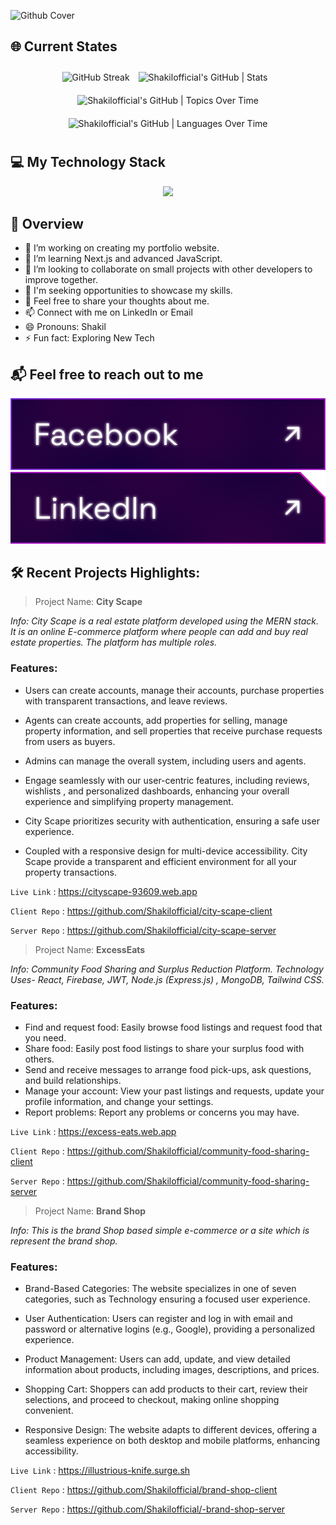 ![Github Cover](/images/CoverGit.gif)

## 🌐 Current States

<div align="center">
  <img src="https://github-readme-streak-stats.herokuapp.com?user=Shakilofficial&theme=algolia&border_radius=5&date_format=M%20j%5B%2C%20Y%5D" alt="GitHub Streak" style="width: full; height: 300px;"/>
  <img src="https://stats.quira.sh/Shakilofficial/github?theme=dark" alt="Shakilofficial's GitHub | Stats" style="width: 400px; height: 260px; margin: 10px;" />
  <img src="https://stats.quira.sh/Shakilofficial/topics-over-time?theme=dark" alt="Shakilofficial's GitHub | Topics Over Time" style="width: 400px; height: 260px; margin: 10px;" />
  <img src="https://stats.quira.sh/Shakilofficial/languages-over-time?theme=dark" alt="Shakilofficial's GitHub | Languages Over Time" style="width: 400px; height: 260px; margin: 10px;" />
</div>

## 💻 My Technology Stack

<p align="center">
  <a href="">
    <img src="https://skillicons.dev/icons?i=html,css,tailwind,js,react,firebase,mongodb,nodejs,express,next" />
  </a>
</p>

## 🚀 Overview

- 🔭 I’m working on creating my portfolio website.
- 🌱 I’m learning Next.js and advanced JavaScript.
- 👯 I’m looking to collaborate on small projects with other developers to improve together.
- 🤔 I'm seeking opportunities to showcase my skills.
- 💬 Feel free to share your thoughts about me.
- 📫 Connect with me on LinkedIn or Email
- 😄 Pronouns: Shakil
- ⚡ Fun fact: Exploring New Tech

## 📬 Feel free to reach out to me

<p align="center">
  <a href="https://www.facebook.com/iamshakilhossain">
    <img  alt="" src="/images/facebook.png"/>
  </a>

  <a href="https://www.linkedin.com/in/md-shakil-hossain-60564519b">
    <img alt="" src="/images/linkedin.png"/>
  </a>
</p>

## 🛠️ Recent Projects Highlights:

> Project Name: **City Scape**

_Info: City Scape is a real estate platform developed using the MERN stack. It is an
online E-commerce platform where people can add and buy real estate properties. The platform has multiple roles._

### Features:

- Users can create accounts, manage their accounts, purchase properties with transparent transactions, and leave reviews.
- Agents can create accounts, add properties for selling, manage property information, and sell properties that receive purchase requests from users as buyers.
- Admins can manage the overall system, including users and agents.

- Engage seamlessly with our user-centric features, including reviews, wishlists , and personalized dashboards, enhancing your overall experience and simplifying property management.

- City Scape prioritizes security with authentication, ensuring a safe user experience.
- Coupled with a responsive design for multi-device accessibility. City Scape provide a transparent and efficient environment for all your property transactions.

`Live Link` : https://cityscape-93609.web.app

`Client Repo` : https://github.com/Shakilofficial/city-scape-client

`Server Repo` : https://github.com/Shakilofficial/city-scape-server

> Project Name: **ExcessEats**

_Info: Community Food Sharing and Surplus Reduction Platform. Technology Uses- React, Firebase, JWT, Node.js (Express.js) , MongoDB, Tailwind CSS._

### Features:

- Find and request food: Easily browse food listings and request food that you need.
- Share food: Easily post food listings to share your surplus food with others.
- Send and receive messages to arrange food pick-ups, ask questions, and build relationships.
- Manage your account: View your past listings and requests, update your profile information, and change your settings.
- Report problems: Report any problems or concerns you may have.

`Live Link` : https://excess-eats.web.app

`Client Repo` : https://github.com/Shakilofficial/community-food-sharing-client

`Server Repo` : https://github.com/Shakilofficial/community-food-sharing-server

> Project Name: **Brand Shop**

_Info: This is the brand Shop based simple e-commerce or a site which is represent the brand shop._

### Features:

- Brand-Based Categories: The website specializes in one of seven categories, such as Technology ensuring a focused user experience.

- User Authentication: Users can register and log in with email and password or alternative logins (e.g., Google), providing a personalized experience.

- Product Management: Users can add, update, and view detailed information about products, including images, descriptions, and prices.

- Shopping Cart: Shoppers can add products to their cart, review their selections, and proceed to checkout, making online shopping convenient.

- Responsive Design: The website adapts to different devices, offering a seamless experience on both desktop and mobile platforms, enhancing accessibility.

`Live Link` : https://illustrious-knife.surge.sh

`Client Repo` : https://github.com/Shakilofficial/brand-shop-client

`Server Repo` : https://github.com/Shakilofficial/-brand-shop-server
